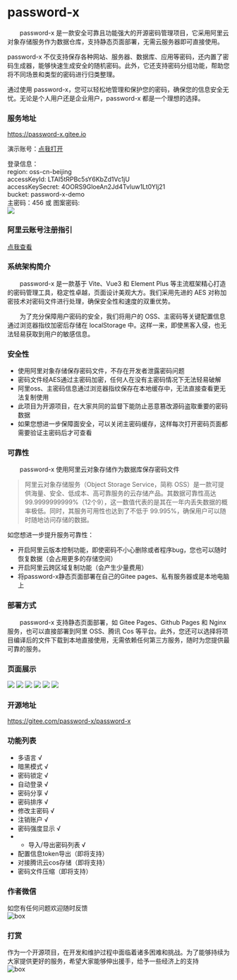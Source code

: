 # password-x

&emsp;&emsp;password-x 是一款安全可靠且功能强大的开源密码管理项目，它采用阿里云对象存储服务作为数据仓库，支持静态页面部署，无需云服务器即可直接使用。

password-x 不仅支持保存各种网站、服务器、数据库、应用等密码，还内置了密码生成器，能够快速生成安全的随机密码。此外，它还支持密码分组功能，帮助您将不同场景和类型的密码进行归类整理。

通过使用 password-x，您可以轻松地管理和保护您的密码，确保您的信息安全无忧。无论是个人用户还是企业用户，password-x 都是一个理想的选择。

### 服务地址
https://password-x.gitee.io

演示账号：[点我打开](https://password-x.gitee.io/login?region=oss-cn-beijing&accessKeyId=LTAI5tRPBc5sY6KbZd1Vc1jU&accessKeySecret=4OORS9GloeAn2Jd4Tvluw1Lt0YIj21&bucket=password-x-demo)

登录信息：  
region: oss-cn-beijing  
accessKeyId: LTAI5tRPBc5sY6KbZd1Vc1jU  
accessKeySecret: 4OORS9GloeAn2Jd4Tvluw1Lt0YIj21  
bucket: password-x-demo  
主密码：456 或 图案密码:  
![](https://foruda.gitee.com/images/1698466035681541011/230bc1c8_9560465.png)

### 阿里云账号注册指引
[点我查看](https://gitee.com/password-x/password-x/wikis/%E9%98%BF%E9%87%8C%E4%BA%91%E8%B4%A6%E5%8F%B7%E6%93%8D%E4%BD%9C%E6%8C%87%E5%BC%95)

### 系统架构简介
&emsp;&emsp;password-x 是一款基于 Vite、Vue3 和 Element Plus 等主流框架精心打造的密码管理工具，稳定性卓越，页面设计美观大方。我们采用先进的 AES 对称加密技术对密码文件进行处理，确保安全性和速度的双重优势。

&emsp;&emsp;为了充分保障用户密码的安全，我们将用户的 OSS、主密码等关键配置信息通过浏览器指纹加密后存储在 localStorage 中。这样一来，即使黑客入侵，也无法轻易获取到用户的敏感信息。

### 安全性
- 使用阿里对象存储保存密码文件，不存在开发者泄露密码问题
- 密码文件经AES通过主密码加密，任何人在没有主密码情况下无法轻易破解
- 阿里oss、主密码信息通过浏览器指纹保存在本地缓存中，无法直接查看更无法复制使用
- 此项目为开源项目，在大家共同的监督下能防止恶意篡改源码盗取重要的密码数据
- 如果您想进一步保障面安全，可以关闭主密码缓存，这样每次打开密码页面都需要验证主密码后才可查看

### 可靠性
&emsp;&emsp;password-x 使用阿里云对象存储作为数据库保存密码文件
> 阿里云对象存储服务（Object Storage Service，简称 OSS）是一款可提供海量、安全、低成本、高可靠服务的云存储产品。其数据可靠性高达 99.9999999999%（12个9），这一数值代表的是其在一年内丢失数据的概率极低。同时，其服务可用性也达到了不低于 99.995%，确保用户可以随时随地访问存储的数据。

如您想进一步提升服务可靠性：
- 开启阿里云版本控制功能，即使密码不小心删除或者程序bug，您也可以随时恢复数据（会占用更多的存储空间）
- 开启阿里云跨区域复制功能（会产生少量费用）
- 将password-x静态页面部署在自己的Gitee pages、私有服务器或是本地电脑上

### 部署方式
&emsp;&emsp;password-x 支持静态页面部署，如 Gitee Pages、Github Pages 和 Nginx 服务，也可以直接部署到阿里 OSS、腾讯 Cos 等平台。此外，您还可以选择将项目编译后的文件下载到本地直接使用，无需依赖任何第三方服务，随时为您提供最可靠的服务。

### 页面展示
![](https://foruda.gitee.com/images/1698030803794194252/78f7a2ac_9560465.png)
![](https://foruda.gitee.com/images/1698030803931340178/b7661e95_9560465.png)
![](https://foruda.gitee.com/images/1698030803915600594/7c66fe43_9560465.png)
![](https://foruda.gitee.com/images/1698030803902131457/95adad8e_9560465.png)
![](https://foruda.gitee.com/images/1698030803955678967/be65f17f_9560465.png)
![](https://foruda.gitee.com/images/1698030803805570778/b6ad6361_9560465.png)

### 开源地址
https://gitee.com/password-x/password-x

### 功能列表

- 多语言 √
- 暗黑模式 √
- 密码锁定 √
- 自动登录 √
- 密码分享 √
- 密码排序 √
- 修改主密码 √
- 注销账户 √
- 密码强度显示 √
- - 导入/导出密码列表 √
- 配置信息token导出（即将支持）
- 对接腾讯云cos存储（即将支持）
- 密码文件压缩（即将支持）

### 作者微信
如您有任何问题欢迎随时反馈  
![box](https://foruda.gitee.com/images/1697444535317416303/de05c1a5_9560465.png)

### 打赏
作为一个开源项目，在开发和维护过程中面临着诸多困难和挑战。为了能够持续为大家提供更好的服务，希望大家能够伸出援手，给予一些经济上的支持  
![box](https://foruda.gitee.com/images/1697444547014836574/613e0117_9560465.png)